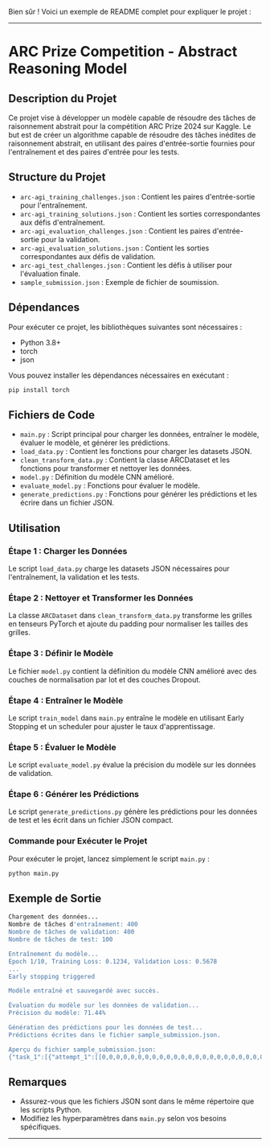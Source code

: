 Bien sûr ! Voici un exemple de README complet pour expliquer le projet :

---

# ARC Prize Competition - Abstract Reasoning Model

## Description du Projet

Ce projet vise à développer un modèle capable de résoudre des tâches de raisonnement abstrait pour la compétition ARC Prize 2024 sur Kaggle. Le but est de créer un algorithme capable de résoudre des tâches inédites de raisonnement abstrait, en utilisant des paires d'entrée-sortie fournies pour l'entraînement et des paires d'entrée pour les tests.

## Structure du Projet

- `arc-agi_training_challenges.json` : Contient les paires d'entrée-sortie pour l'entraînement.
- `arc-agi_training_solutions.json` : Contient les sorties correspondantes aux défis d'entraînement.
- `arc-agi_evaluation_challenges.json` : Contient les paires d'entrée-sortie pour la validation.
- `arc-agi_evaluation_solutions.json` : Contient les sorties correspondantes aux défis de validation.
- `arc-agi_test_challenges.json` : Contient les défis à utiliser pour l'évaluation finale.
- `sample_submission.json` : Exemple de fichier de soumission.

## Dépendances

Pour exécuter ce projet, les bibliothèques suivantes sont nécessaires :

- Python 3.8+
- torch
- json

Vous pouvez installer les dépendances nécessaires en exécutant :

```bash
pip install torch
```

## Fichiers de Code

- `main.py` : Script principal pour charger les données, entraîner le modèle, évaluer le modèle, et générer les prédictions.
- `load_data.py` : Contient les fonctions pour charger les datasets JSON.
- `clean_transform_data.py` : Contient la classe ARCDataset et les fonctions pour transformer et nettoyer les données.
- `model.py` : Définition du modèle CNN amélioré.
- `evaluate_model.py` : Fonctions pour évaluer le modèle.
- `generate_predictions.py` : Fonctions pour générer les prédictions et les écrire dans un fichier JSON.

## Utilisation

### Étape 1 : Charger les Données

Le script `load_data.py` charge les datasets JSON nécessaires pour l'entraînement, la validation et les tests.

### Étape 2 : Nettoyer et Transformer les Données

La classe `ARCDataset` dans `clean_transform_data.py` transforme les grilles en tenseurs PyTorch et ajoute du padding pour normaliser les tailles des grilles.

### Étape 3 : Définir le Modèle

Le fichier `model.py` contient la définition du modèle CNN amélioré avec des couches de normalisation par lot et des couches Dropout.

### Étape 4 : Entraîner le Modèle

Le script `train_model` dans `main.py` entraîne le modèle en utilisant Early Stopping et un scheduler pour ajuster le taux d'apprentissage.

### Étape 5 : Évaluer le Modèle

Le script `evaluate_model.py` évalue la précision du modèle sur les données de validation.

### Étape 6 : Générer les Prédictions

Le script `generate_predictions.py` génère les prédictions pour les données de test et les écrit dans un fichier JSON compact.

### Commande pour Exécuter le Projet

Pour exécuter le projet, lancez simplement le script `main.py` :

```bash
python main.py
```

## Exemple de Sortie

```bash
Chargement des données...
Nombre de tâches d'entraînement: 400
Nombre de tâches de validation: 400
Nombre de tâches de test: 100

Entraînement du modèle...
Epoch 1/10, Training Loss: 0.1234, Validation Loss: 0.5678
...
Early stopping triggered

Modèle entraîné et sauvegardé avec succès.

Évaluation du modèle sur les données de validation...
Précision du modèle: 71.44%

Génération des prédictions pour les données de test...
Prédictions écrites dans le fichier sample_submission.json.

Aperçu du fichier sample_submission.json:
{"task_1":[{"attempt_1":[[0,0,0,0,0,0,0,0,0,0,0,0,0,0,0,0,0,0,0,0,0,0,0,0,0,0,0,0,0,0],...
```

## Remarques

- Assurez-vous que les fichiers JSON sont dans le même répertoire que les scripts Python.
- Modifiez les hyperparamètres dans `main.py` selon vos besoins spécifiques.

---
